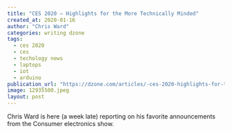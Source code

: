 ```yaml
---
title: "CES 2020 — Highlights for the More Technically Minded"
created_at: 2020-01-16
author: "Chris Ward"
categories: writing dzone
tags: 
  - ces 2020
  - ces
  - techology news
  - laptops
  - iot
  - arduino
publication_url: "https://dzone.com/articles/-ces-2020-highlights-for-the-more-technically-mind"
image: 12935500.jpeg
layout: post
---
```

Chris Ward is here (a week late) reporting on his favorite announcements from the Consumer electronics show.


